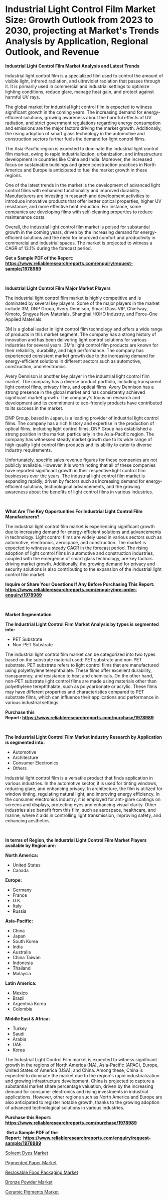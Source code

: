 <p><h1>Industrial Light Control Film Market Size: Growth Outlook from 2023 to 2030, projecting at Market's Trends Analysis by Application, Regional Outlook, and Revenue</h1></p><p><strong>Industrial Light Control Film Market Analysis and Latest Trends</strong></p>
<p><p>Industrial light control film is a specialized film used to control the amount of visible light, infrared radiation, and ultraviolet radiation that passes through it. It is primarily used in commercial and industrial settings to optimize lighting conditions, reduce glare, manage heat gain, and protect against harmful UV rays.</p><p>The global market for industrial light control film is expected to witness significant growth in the coming years. The increasing demand for energy-efficient solutions, growing awareness about the harmful effects of UV radiation, and strict government regulations regarding energy consumption and emissions are the major factors driving the market growth. Additionally, the rising adoption of smart glass technology in the automotive and construction sectors further fuels the demand for light control films.</p><p>The Asia-Pacific region is expected to dominate the industrial light control film market, owing to rapid industrialization, urbanization, and infrastructure development in countries like China and India. Moreover, the increased focus on sustainable buildings and green construction practices in North America and Europe is anticipated to fuel the market growth in these regions.</p><p>One of the latest trends in the market is the development of advanced light control films with enhanced functionality and improved durability. Manufacturers are investing in research and development activities to introduce innovative products that offer better optical properties, higher UV resistance, and more effective heat reduction. For instance, some companies are developing films with self-cleaning properties to reduce maintenance costs.</p><p>Overall, the industrial light control film market is poised for substantial growth in the coming years, driven by the increasing demand for energy-efficient solutions and the need for improved comfort and productivity in commercial and industrial spaces. The market is projected to witness a CAGR of 13.1% during the forecast period.</p></p>
<p><strong>Get a Sample PDF of the Report:&nbsp; <a href="https://www.reliableresearchreports.com/enquiry/request-sample/1978989">https://www.reliableresearchreports.com/enquiry/request-sample/1978989</a></strong></p>
<p>&nbsp;</p>
<p><strong>Industrial Light Control Film Major Market Players</strong></p>
<p><p>The industrial light control film market is highly competitive and is dominated by several key players. Some of the major players in the market include 3M, DNP Group, Avery Dennison, Smart Glass VIP, Chiefway, Kimoto, Singyes New Materials, Shanghai HOHO Industry, and Force-One Applied Materials.</p><p>3M is a global leader in light control film technology and offers a wide range of products in this market segment. The company has a strong history of innovation and has been delivering light control solutions for various industries for several years. 3M's light control film products are known for their reliability, durability, and high performance. The company has experienced consistent market growth due to the increasing demand for energy-efficient solutions in different sectors such as automotive, construction, and electronics.</p><p>Avery Dennison is another key player in the industrial light control film market. The company has a diverse product portfolio, including transparent light control films, privacy films, and optical films. Avery Dennison has a strong presence in the global market and has consistently achieved significant market growth. The company's focus on research and development and its commitment to eco-friendly products have contributed to its success in the market.</p><p>DNP Group, based in Japan, is a leading provider of industrial light control films. The company has a rich history and expertise in the production of optical films, including light control films. DNP Group has established a strong position in the market, particularly in the Asia-Pacific region. The company has witnessed steady market growth due to its wide range of high-quality light control film products and its ability to cater to diverse industry requirements.</p><p>Unfortunately, specific sales revenue figures for these companies are not publicly available. However, it is worth noting that all of these companies have reported significant growth in their respective light control film businesses over the years. The industrial light control film market is expanding rapidly, driven by factors such as increasing demand for energy-efficient solutions, technological advancements, and the growing awareness about the benefits of light control films in various industries.</p></p>
<p>&nbsp;</p>
<p><strong>What Are The Key Opportunities For Industrial Light Control Film Manufacturers?</strong></p>
<p><p>The industrial light control film market is experiencing significant growth due to increasing demand for energy-efficient solutions and advancements in technology. Light control films are widely used in various sectors such as automotive, electronics, aerospace, and construction. The market is expected to witness a steady CAGR in the forecast period. The rising adoption of light control films in automotive and construction industries, coupled with the emergence of smart glass technology, are key factors driving market growth. Additionally, the growing demand for privacy and security solutions is also contributing to the expansion of the industrial light control film market.</p></p>
<p><strong>Inquire or Share Your Questions If Any Before Purchasing This Report: <a href="https://www.reliableresearchreports.com/enquiry/pre-order-enquiry/1978989">https://www.reliableresearchreports.com/enquiry/pre-order-enquiry/1978989</a></strong></p>
<p>&nbsp;</p>
<p><strong>Market Segmentation</strong></p>
<p><strong>The Industrial Light Control Film Market Analysis by types is segmented into:</strong></p>
<p><ul><li>PET Substrate</li><li>Non-PET Substrate</li></ul></p>
<p><p>The industrial light control film market can be categorized into two types based on the substrate material used: PET substrate and non-PET substrate. PET substrate refers to light control films that are manufactured using polyethylene terephthalate. These films offer excellent durability, transparency, and resistance to heat and chemicals. On the other hand, non-PET substrate light control films are made using materials other than polyethylene terephthalate, such as polycarbonate or acrylic. These films may have different properties and characteristics compared to PET substrate films, which can influence their applications and performance in various industrial settings.</p></p>
<p><strong>Purchase this Report:&nbsp;<a href="https://www.reliableresearchreports.com/purchase/1978989">https://www.reliableresearchreports.com/purchase/1978989</a></strong></p>
<p>&nbsp;</p>
<p><strong>The Industrial Light Control Film Market Industry Research by Application is segmented into:</strong></p>
<p><ul><li>Automotive</li><li>Architecture</li><li>Consumer Electronics</li><li>Others</li></ul></p>
<p><p>Industrial light control film is a versatile product that finds application in various industries. In the automotive sector, it is used for tinting windows, reducing glare, and enhancing privacy. In architecture, the film is utilized for window tinting, regulating natural light, and improving energy efficiency. In the consumer electronics industry, it is employed for anti-glare coatings on screens and displays, protecting eyes and enhancing visual clarity. Other industries also benefit from this film, such as aerospace, healthcare, and marine, where it aids in controlling light transmission, improving safety, and enhancing aesthetics.</p></p>
<p>&nbsp;</p>
<p><strong>In terms of Region, the Industrial Light Control Film Market Players available by Region are:</strong></p>
<p>
    <p> <strong> North America: </strong>
        <ul>
            <li>United States</li>
            <li>Canada</li>
        </ul>
        </p> 
    <p> <strong> Europe: </strong>
        <ul>
            <li>Germany</li>
            <li>France</li>
            <li>U.K.</li>
            <li>Italy</li>
            <li>Russia</li>
        </ul>
        </p> 
    <p> <strong> Asia-Pacific: </strong>
        <ul>
            <li>China</li>
            <li>Japan</li>
            <li>South Korea</li>
            <li>India</li>
            <li>Australia</li>
            <li>China Taiwan</li>
            <li>Indonesia</li>
            <li>Thailand</li>
            <li>Malaysia</li>
        </ul>
        </p> 
    <p> <strong> Latin America: </strong>
        <ul>
            <li>Mexico</li>
            <li>Brazil</li>
            <li>Argentina Korea</li>
            <li>Colombia</li>
        </ul>
        </p> 
    <p> <strong> Middle East & Africa: </strong>
        <ul>
            <li>Turkey</li>
            <li>Saudi</li>
            <li>Arabia</li>
            <li>UAE</li>
            <li>Korea</li>
        </ul>
    </p>
    </p>
<p><p>The Industrial Light Control Film market is expected to witness significant growth in the regions of North America (NA), Asia-Pacific (APAC), Europe, United States of America (USA), and China. Among these, China is expected to dominate the market due to the region's rapid industrialization and growing infrastructure development. China is projected to capture a substantial market share percentage valuation, driven by the increasing demand for consumer electronics and rising investments in industrial applications. However, other regions such as North America and Europe are also anticipated to register notable growth, thanks to the growing adoption of advanced technological solutions in various industries.</p></p>
<p><strong>Purchase this Report: <a href="https://www.reliableresearchreports.com/purchase/1978989">https://www.reliableresearchreports.com/purchase/1978989</a></strong></p>
<p>&nbsp;<strong>Get a Sample PDF of the Report:&nbsp;&nbsp;<a href="https://www.reliableresearchreports.com/enquiry/request-sample/1978989">https://www.reliableresearchreports.com/enquiry/request-sample/1978989</a></strong></p>
<p><strong></strong></p>
<p><p><a href="https://medium.com/@drakesporer988/solvent-dyes-market-research-report-its-history-and-forecast-2023-to-2030-87c55e5247b9">Solvent Dyes Market</a></p><p><a href="https://medium.com/@reganklocko456458/pigmented-paper-nbsp-market-focuses-on-market-share-size-and-projected-forecast-till-2030-b5e80024b46f">Pigmented Paper Market</a></p><p><a href="https://medium.com/@noelkunzei1/analyzing-reclosable-food-packaging-market-global-industry-perspective-and-forecast-2023-to-2030-8e54c6398f02">Reclosable Food Packaging Market</a></p><p><a href="https://medium.com/@evalynkoepp98698/bronze-powder-market-trends-and-market-analysis-forecasted-for-period-2023-2030-596f0bc27ee4">Bronze Powder Market</a></p><p><a href="https://medium.com/@cletaturner879789/ceramic-pigments-market-size-market-outlook-and-market-forecast-2023-to-2030-686716b23a3e">Ceramic Pigments Market</a></p></p>